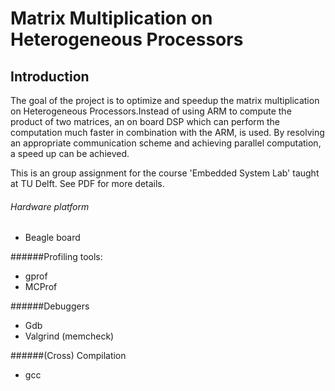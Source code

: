 # Matrix Multiplication on Heterogeneous Processors

## Introduction

The goal of the project is to optimize and speedup the matrix multiplication on Heterogeneous Processors.Instead of using ARM to compute the product of two matrices, an on board DSP which can perform the computation much
faster in combination with the ARM, is used. By resolving an appropriate communication
scheme and achieving parallel computation, a speed up can be achieved. 

This is an group assignment for the course 'Embedded System Lab' taught at TU Delft. See PDF for more details. 

###### Hardware platform
   * Beagle board

######Profiling tools:
   
   * gprof
   * MCProf

######Debuggers
   * Gdb
   * Valgrind (memcheck)

######(Cross) Compilation
   * gcc





